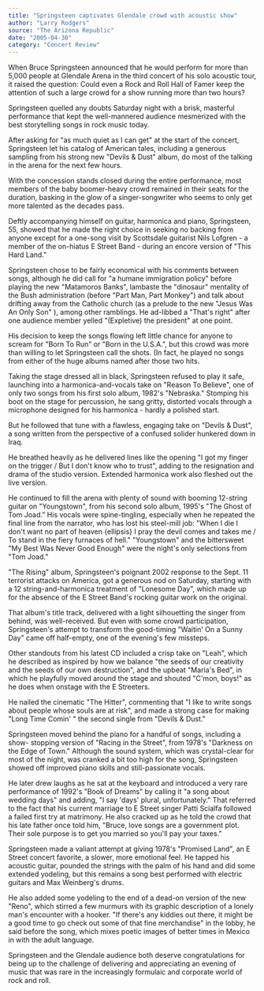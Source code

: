 ```yaml
---
title: "Springsteen captivates Glendale crowd with acoustic show"
author: "Larry Rodgers"
source: "The Arizona Republic"
date: "2005-04-30"
category: "Concert Review"
---
```


When Bruce Springsteen announced that he would perform for more than 5,000 people at Glendale Arena in the third concert of his solo acoustic tour, it raised the question: Could even a Rock and Roll Hall of Famer keep the attention of such a large crowd for a show running more than two hours?

Springsteen quelled any doubts Saturday night with a brisk, masterful performance that kept the well-mannered audience mesmerized with the best storytelling songs in rock music today.

After asking for "as much quiet as I can get" at the start of the concert, Springsteen let his catalog of American tales, including a generous sampling from his strong new "Devils & Dust" album, do most of the talking in the arena for the next few hours.

With the concession stands closed during the entire performance, most members of the baby boomer-heavy crowd remained in their seats for the duration, basking in the glow of a singer-songwriter who seems to only get more talented as the decades pass.

Deftly accompanying himself on guitar, harmonica and piano, Springsteen, 55, showed that he made the right choice in seeking no backing from anyone except for a one-song visit by Scottsdale guitarist Nils Lofgren - a member of the on-hiatus E Street Band - during an encore version of "This Hard Land."

Springsteen chose to be fairly economical with his comments between songs, although he did call for "a humane immigration policy" before playing the new "Matamoros Banks", lambaste the "dinosaur" mentality of the Bush administration (before "Part Man, Part Monkey") and talk about drifting away from the Catholic church (as a prelude to the new "Jesus Was An Only Son" ), among other ramblings. He ad-libbed a "That's right" after one audience member yelled "(Expletive) the president" at one point.

His decision to keep the songs flowing left little chance for anyone to scream for "Born To Run" or "Born in the U.S.A.", but this crowd was more than willing to let Springsteen call the shots. (In fact, he played no songs from either of the huge albums named after those two hits.

Taking the stage dressed all in black, Springsteen refused to play it safe, launching into a harmonica-and-vocals take on "Reason To Believe", one of only two songs from his first solo album, 1982's "Nebraska." Stomping his boot on the stage for percussion, he sang gritty, distorted vocals through a microphone designed for his harmonica - hardly a polished start.

But he followed that tune with a flawless, engaging take on "Devils & Dust", a song written from the perspective of a confused solider hunkered down in Iraq.

He breathed heavily as he delivered lines like the opening "I got my finger on the trigger / But I don't know who to trust", adding to the resignation and drama of the studio version. Extended harmonica work also fleshed out the live version.

He continued to fill the arena with plenty of sound with booming 12-string guitar on "Youngstown", from his second solo album, 1995's "The Ghost of Tom Joad." His vocals were spine-tingling, especially when he repeated the final line from the narrator, who has lost his steel-mill job: "When I die I don't want no part of heaven {ellipsis} I pray the devil comes and takes me / To stand in the fiery furnaces of hell." "Youngstown" and the bittersweet "My Best Was Never Good Enough" were the night's only selections from "Tom Joad."

"The Rising" album, Springsteen's poignant 2002 response to the Sept. 11 terrorist attacks on America, got a generous nod on Saturday, starting with a 12 string-and-harmonica treatment of "Lonesome Day", which made up for the absence of the E Street Band's rocking guitar work on the original.

That album's title track, delivered with a light silhouetting the singer from behind, was well-received. But even with some crowd participation, Springsteen's attempt to transform the good-timing "Waitin' On a Sunny Day" came off half-empty, one of the evening's few missteps.

Other standouts from his latest CD included a crisp take on "Leah", which he described as inspired by how we balance "the seeds of our creativity and the seeds of our own destruction", and the upbeat "Maria's Bed", in which he playfully moved around the stage and shouted "C'mon, boys!" as he does when onstage with the E Streeters.

He nailed the cinematic "The Hitter", commenting that "I like to write songs about people whose souls are at risk", and made a strong case for making "Long Time Comin' " the second single from "Devils & Dust."

Springsteen moved behind the piano for a handful of songs, including a show- stopping version of "Racing in the Street", from 1978's "Darkness on the Edge of Town." Although the sound system, which was crystal-clear for most of the night, was cranked a bit too high for the song, Springsteen showed off improved piano skills and still-passionate vocals.

He later drew laughs as he sat at the keyboard and introduced a very rare performance of 1992's "Book of Dreams" by calling it "a song about wedding days" and adding, "I say 'days' plural, unfortunately." That referred to the fact that his current marriage to E Street singer Patti Scialfa followed a failed first try at matrimony. He also cracked up as he told the crowd that his late father once told him, "Bruce, love songs are a government plot. Their sole purpose is to get you married so you'll pay your taxes."

Springsteen made a valiant attempt at giving 1978's "Promised Land", an E Street concert favorite, a slower, more emotional feel. He tapped his acoustic guitar, pounded the strings with the palm of his hand and did some extended yodeling, but this remains a song best performed with electric guitars and Max Weinberg's drums.

He also added some yodeling to the end of a dead-on version of the new "Reno", which stirred a few murmurs with its graphic description of a lonely man's encounter with a hooker. "If there's any kiddies out there, it might be a good time to go check out some of that fine merchandise" in the lobby, he said before the song, which mixes poetic images of better times in Mexico in with the adult language.

Springsteen and the Glendale audience both deserve congratulations for being up to the challenge of delivering and appreciating an evening of music that was rare in the increasingly formulaic and corporate world of rock and roll.